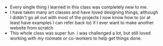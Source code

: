 * Every single thing I learned in this class was completely new to me.
* I have taken many art classes and have loved designing things, although I diddn't go all out with most of the projects I now know how to (or at least have examples I can refer back to) if I ever want to make another website from scratch
* This whole class was super fun. i was challenged a lot, but still loved working with my roomate or co-workers to help get things done.